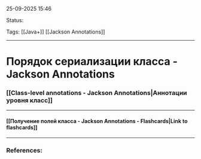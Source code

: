 
25-09-2025 15:46

Status:

Tags: [[Java+]] [[Jackson Annotations]]

---
# Порядок сериализации класса - Jackson Annotations


### [[Class-level annotations - Jackson Annotations|Аннотации уровня класс]]




----
#### [[Получение полей класса - Jackson Annotations - Flashcards|Link to flashcards]]



---
### References:

